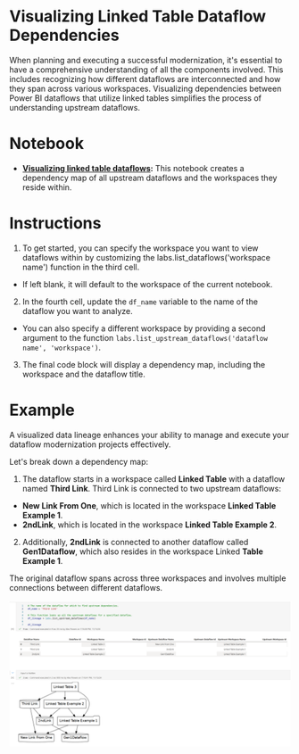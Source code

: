 # Visualizing Linked Table Dataflow Dependencies

When planning and executing a successful modernization, it's essential to have a comprehensive understanding of all the components involved. This includes recognizing how different dataflows are interconnected and how they span across various workspaces. Visualizing dependencies between Power BI dataflows that utilize linked tables simplifies the process of understanding upstream dataflows. 

# Notebook

- **[Visualizing linked table dataflows](./visualizing-linked-table-dataflows.ipynb):** This notebook creates a dependency map of all upstream dataflows and the workspaces they reside within.

# Instructions

1. To get started, you can specify the workspace you want to view dataflows within by customizing the labs.list_dataflows('workspace name') function in the third cell.
  - If left blank, it will default to the workspace of the current notebook.
2. In the fourth cell, update the `df_name` variable to the name of the dataflow you want to analyze.
  - You can also specify a different workspace by providing a second argument to the function ``labs.list_upstream_dataflows('dataflow name', 'workspace')``.
3. The final code block will display a dependency map, including the workspace and the dataflow title.

# Example

A visualized data lineage enhances your ability to manage and execute your dataflow modernization projects effectively.

Let's break down a dependency map:

1. The dataflow starts in a workspace called **Linked Table** with a dataflow named **Third Link**. Third Link is connected to two upstream dataflows:
  - **New Link From One**, which is located in the workspace **Linked Table Example 1**.
  - **2ndLink**, which is located in the workspace **Linked Table Example 2**.
2. Additionally, **2ndLink** is connected to another dataflow called **Gen1Dataflow**, which also resides in the workspace Linked **Table Example 1**.

The original dataflow spans across three workspaces and involves multiple connections between different dataflows.
</br>
</br>
![Dataflow dependency map](./media/dataflow_dependency.png)

